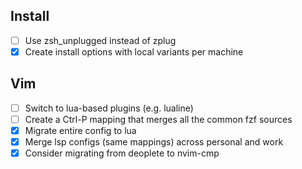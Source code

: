 ## Install

- [ ] Use zsh_unplugged instead of zplug
- [x] Create install options with local variants per machine

## Vim

- [ ] Switch to lua-based plugins (e.g. lualine)
- [ ] Create a Ctrl-P mapping that merges all the common fzf sources
- [x] Migrate entire config to lua
- [x] Merge lsp configs (same mappings) across personal and work
- [x] Consider migrating from deoplete to nvim-cmp
